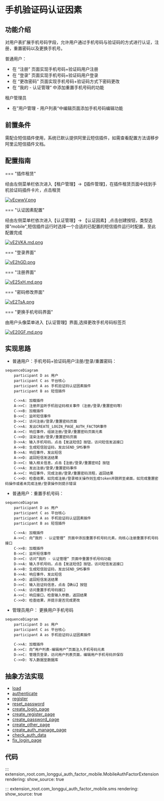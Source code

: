 # 手机验证码认证因素
## 功能介绍

对用户表扩展手机号码字段，允许用户通过手机号码与验证码的方式进行认证，注册，重置密码以及更换手机号。

普通用户：

* 在 “注册” 页面实现手机号码+验证码用户注册
* 在 “登录” 页面实现手机号码+验证码用户登录
* 在 “更改密码” 页面实现手机号码+验证码方式下密码更改
* 在 “我的 - 认证管理“ 中添加重置手机号码的功能

租户管理员

* 在”用户管理 - 用户列表“中编辑页面添加手机号码编辑功能

## 前置条件

需配合短信插件使用，系统已默认提供阿里云短信插件，如需查看配置方法请移步阿里云短信插件文档。

## 配置指南

=== "插件租赁"

经由左侧菜单栏依次进入【租户管理】->【插件管理】，在插件租赁页面中找到手机验证码插件卡片，点击租赁

[![vEcwwV.png](https://s1.ax1x.com/2022/08/02/vEcwwV.png)](https://imgtu.com/i/vEcwwV)

=== "认证因素配置"

经由左侧菜单栏依次进入【认证管理】-> 【认证因素】,点击创建按钮，类型选择"mobile",短信插件运行时选择一个合适的已配置的短信插件运行时配置，至此配置完成

[![vE2VKA.md.png](https://s1.ax1x.com/2022/08/02/vE2VKA.md.png)](https://imgtu.com/i/vE2VKA)

=== "登录界面"

[![vE2hGD.png](https://s1.ax1x.com/2022/08/02/vE2hGD.png)](https://imgtu.com/i/vE2hGD)

=== "注册界面"

[![vE25xH.md.png](https://s1.ax1x.com/2022/08/02/vE25xH.md.png)](https://imgtu.com/i/vE25xH)

=== "密码修改界面"

[![vE2TsA.png](https://s1.ax1x.com/2022/08/02/vE2TsA.png)](https://imgtu.com/i/vE2TsA)

=== "更换手机号码界面"

由用户头像菜单进入【认证管理】界面,选择更改手机号码标签页

[![vE20GF.md.png](https://s1.ax1x.com/2022/08/02/vE20GF.md.png)](https://imgtu.com/i/vE20GF)

## 实现思路

* 普通用户：手机号码+验证码用户注册/登录/重置密码：
```mermaid
sequenceDiagram
    participant D as 用户
    participant C as 平台核心
    participant A as 手机验证码认证因素插件
    participant B as 短信插件
    
    C->>A: 加载插件
    A->>C: 注册并监听手机验证码相关事件（注册/登录/重置密码等）
    C->>B: 加载插件
    B->>C: 监听短信事件
    D->>C: 访问注册/登录/重置密码页面
    C->>A: 发出CREATE_LOGIN_PAGE_AUTH_FACTOR事件
    A->>C: 响应事件，组装注册/登录/重置密码页面元素
    C->>D: 渲染注册/登录/重置密码页面
    D->>A: 输入手机号码，点击【发送短信】按钮，访问短信发送接口
    A->>B: 生成短信验证码，发出SEND_SMS事件
    B->>A: 响应事件，发出短信
    A->>D: 返回短信发送结果
    D->>C: 输入相关信息，点击【注册/登录/重置密码】按钮
    C->>A: 发出注册/登录/重置密码事件
    A->>C: 响应事件，完成注册/登录/重置密码流程，返回结果
    C->>D: 检查结果，如完成注册/登录相关操作则生成token并跳转至桌面，如完成重置密码操作或者未完成注册/登录操作则提示错误

```
* 普通用户：重置手机号码：

```mermaid
sequenceDiagram
    participant D as 用户
    participant C as 平台核心
    participant A as 手机验证码认证因素插件
    participant B as 短信插件
    
    C->>A: 加载插件
    A->>C: 向“我的 - 认证管理“ 页面中添加重置手机号码元素，向核心注册重置手机号码接口
    C->>B: 加载插件
    B->>C: 监听短信事件
    D->>C: 访问“我的 - 认证管理“ 页面中重置手机号码功能
    D->>A: 输入手机号码，点击【发送短信】按钮，访问短信发送接口
    A->>B: 生成短信验证码，发出SEND_SMS事件
    B->>A: 响应事件，发出短信
    A->>D: 返回短信发送结果
    D->>C: 输入验证码信息，点击【确认】按钮
    C->>A: 访问重置手机号码接口
    A->>C: 响应接口，检查输入参数，返回结果
    C->>D: 检查结果，并提示是否完成更改

```

* 管理员用户： 更换用户手机号码
```mermaid
sequenceDiagram
    participant D as 用户
    participant C as 平台核心
    participant A as 手机验证码认证因素插件
    
    C->>A: 加载插件
    A->>C: 向“用户列表-编辑用户”页面注入手机号码元素
    D->>C: 管理员登录，访问用户列表页面，编辑用户手机号码并保存
    C->>D: 写入数据至数据库

```
## 抽象方法实现
* [load](#extension_root.com_longgui_auth_factor_mobile.MobileAuthFactorExtension.load)
* [authenticate](#extension_root.com_longgui_auth_factor_mobile.MobileAuthFactorExtension.authenticate)
* [register](#extension_root.com_longgui_auth_factor_mobile.MobileAuthFactorExtension.register)
* [reset_password](#extension_root.com_longgui_auth_factor_mobile.MobileAuthFactorExtension.reset_password)
* [create_login_page](#extension_root.com_longgui_auth_factor_mobile.MobileAuthFactorExtension.create_login_page)
* [create_register_page](#extension_root.com_longgui_auth_factor_mobile.MobileAuthFactorExtension.create_register_page)
* [create_password_page](#extension_root.com_longgui_auth_factor_mobile.MobileAuthFactorExtension.create_password_page)
* [create_other_page](#extension_root.com_longgui_auth_factor_mobile.MobileAuthFactorExtension.create_other_page)
* [create_auth_manage_page](#extension_root.com_longgui_auth_factor_mobile.MobileAuthFactorExtension.create_auth_manage_page)
* [check_auth_data](#extension_root.com_longgui_auth_factor_authcode.AuthCodeAuthFactorExtension.check_auth_data)
* [fix_login_page](#extension_root.com_longgui_auth_factor_authcode.AuthCodeAuthFactorExtension.fix_login_page)

## 代码

::: extension_root.com_longgui_auth_factor_mobile.MobileAuthFactorExtension
    rendering:
        show_source: true

::: extension_root.com_longgui_auth_factor_mobile.sms
    rendering:
        show_source: true



